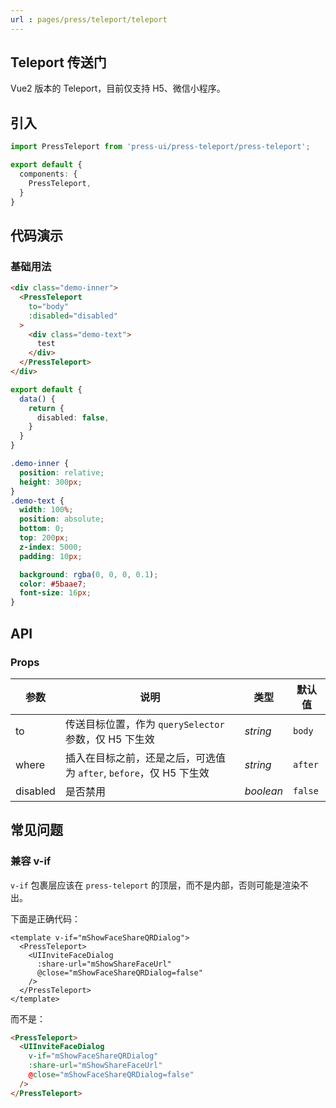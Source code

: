 ```yaml
---
url : pages/press/teleport/teleport
---
```


## Teleport 传送门

Vue2 版本的 Teleport，目前仅支持 H5、微信小程序。

## 引入

```ts
import PressTeleport from 'press-ui/press-teleport/press-teleport';

export default {
  components: {
    PressTeleport,
  }
}
```

## 代码演示

### 基础用法

```html
<div class="demo-inner">
  <PressTeleport
    to="body"
    :disabled="disabled"
  >
    <div class="demo-text">
      test
    </div>
  </PressTeleport>
</div>
```


```ts
export default {
  data() {
    return {
      disabled: false,
    }
  }
}
```

```scss
.demo-inner {
  position: relative;
  height: 300px;
}
.demo-text {
  width: 100%;
  position: absolute;
  bottom: 0;
  top: 200px;
  z-index: 5000;
  padding: 10px;

  background: rgba(0, 0, 0, 0.1);
  color: #5baae7;
  font-size: 16px;
}
```

## API

### Props

| 参数     | 说明                                                               | 类型      | 默认值  |
| -------- | ------------------------------------------------------------------ | --------- | ------- |
| to       | 传送目标位置，作为 `querySelector` 参数，仅 H5 下生效              | _string_  | `body`  |
| where    | 插入在目标之前，还是之后，可选值为 `after`, `before`，仅 H5 下生效 | _string_  | `after` |
| disabled | 是否禁用                                                           | _boolean_ | `false` |

## 常见问题

### 兼容 v-if

`v-if` 包裹层应该在 `press-teleport` 的顶层，而不是内部，否则可能是渲染不出。

下面是正确代码：

```vue
<template v-if="mShowFaceShareQRDialog">
  <PressTeleport>
    <UIInviteFaceDialog
      :share-url="mShowShareFaceUrl"
      @close="mShowFaceShareQRDialog=false"
    />
  </PressTeleport>
</template>
```

而不是：

```html
<PressTeleport>
  <UIInviteFaceDialog
    v-if="mShowFaceShareQRDialog"
    :share-url="mShowShareFaceUrl"
    @close="mShowFaceShareQRDialog=false"
  />
</PressTeleport>
```
